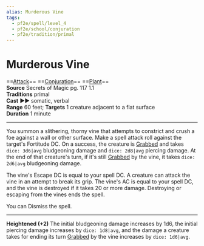 ```yaml
---
alias: Murderous Vine
tags:
  - pf2e/spell/level_4
  - pf2e/school/conjuration
  - pf2e/tradition/primal
---
```


# Murderous Vine

==[Attack](Attack.md)== ==[Conjuration](Conjuration.md)== ==[Plant](Plant.md)==  
__Source__ Secrets of Magic pg. 117 1.1  
**Traditions** primal  
**Cast** ►► somatic, verbal  
**Range** 60 feet; **Targets** 1 creature adjacent to a flat surface  
**Duration** 1 minute

---

You summon a slithering, thorny vine that attempts to constrict and crush a foe against a wall or other surface. Make a spell attack roll against the target's Fortitude DC. On a success, the creature is [Grabbed](Grabbed.md) and takes `dice: 3d6|avg` bludgeoning damage and `dice: 2d8|avg` piercing damage. At the end of that creature's turn, if it's still [Grabbed](Grabbed.md) by the vine, it takes `dice: 2d6|avg` bludgeoning damage.

The vine's Escape DC is equal to your spell DC. A creature can attack the vine in an attempt to break its grip. The vine's AC is equal to your spell DC, and the vine is destroyed if it takes 20 or more damage. Destroying or escaping from the vines ends the spell.

You can Dismiss the spell.

<hr>

**Heightened (+2)** The initial bludgeoning damage increases by 1d6, the initial piercing damage increases by `dice: 1d8|avg`, and the damage a creature takes for ending its turn [Grabbed](Grabbed.md) by the vine increases by `dice: 1d6|avg`.
